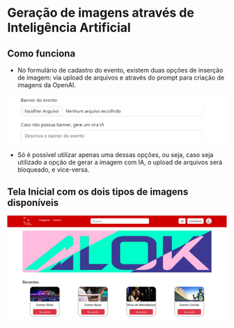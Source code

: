 # Geração de imagens através de Inteligência Artificial

## Como funciona

- No formulário de cadastro do evento, existem duas opções de inserção de imagem: via upload de arquivos e através do prompt para criação de imagens da OpenAI.

![form](/img-readme/form.png)

- Só é possível utilizar apenas uma dessas opções, ou seja, caso seja utilizado a opção de gerar a imagem com IA, o upload de arquivos será bloqueado, e vice-versa.

## Tela Inicial com os dois tipos de imagens disponíveis

![home](/img-readme/home.png)